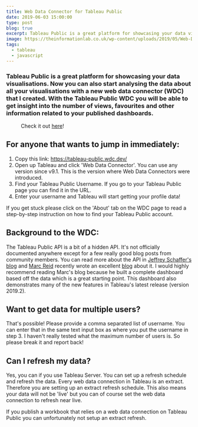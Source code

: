 ```yaml
---
title: Web Data Connector for Tableau Public
date: 2019-06-03 15:00:00
type: post
blog: true
excerpt: Tableau Public is a great platform for showcasing your data visualisations. Now you can also start analysing the data about all your visualisations with a new web data connector (WDC) that I created. With the Tableau Public WDC you will be able to get insight into the number of views, favourites and other information related to your published dashboards.
image: https://theinformationlab.co.uk/wp-content/uploads/2019/05/Web-Data-Connector.png
tags:
  - tableau
  - javascript
---
```


### Tableau Public is a great platform for showcasing your data visualisations. Now you can also start analysing the data about all your visualisations with a new web data connector (WDC) that I created. With the Tableau Public WDC you will be able to get insight into the number of views, favourites and other information related to your published dashboards.

<div class="wp-block-image"><figure class="aligncenter"><img src="https://www.theinformationlab.co.uk/wp-content/uploads/2019/05/Screenshot-2019-05-31-at-16.58.21.png" alt="" class="wp-image-13839"/><figcaption>Check it out <a href="https://tableau-public.wdc.dev/">here</a>!</figcaption></figure></div>

## For anyone that wants to jump in immediately:

<ol><li>Copy this link: <a href="https://tableau-public.wdc.dev/">https://tableau-public.wdc.dev/</a></li><li>Open up Tableau and click 'Web Data Connector'. You can use any version since v9.1. This is the version where Web Data Connectors were introduced.</li><li>Find your Tableau Public Username. If you go to your Tableau Public page you can find it in the URL.</li><li>Enter your username and Tableau will start getting your profile data!</li></ol>

<p>If you get stuck please click on the 'About' tab on the WDC page to read a step-by-step instruction on how to find your Tableau Public account.</p>

## Background to the WDC:

The Tableau Public API is a bit of a hidden API. It's not officially documented anywhere except for a few really good blog posts from community members. You can read more about the API in <a href="https://twitter.com/highvizability?lang=en">Jeffrey Schaffer's </a><a href="https://www.dataplusscience.com/TableauPublicAPI.html">blog</a> and <a href="https://twitter.com/marc_ds5">Marc Reid</a> recently wrote an excellent <a href="https://datavis.blog/2019/05/13/tableau-public-api/">blog</a> about it. I would highly recommend reading Marc's blog because he built a complete dashboard based off the data which is a great starting point. This dashboard also demonstrates many of the new features in Tableau's latest release (version 2019.2).

## Want to get data for multiple users? </h3>

That's possible! Please provide a comma separated list of username. You can enter that in the same text input box as where you put the username in step 3. I haven't really tested what the maximum number of users is. So please break it and report back!

## Can I refresh my data?

Yes, you can if you use Tableau Server. You can set up a refresh schedule and refresh the data. Every web data connection in Tableau is an extract. Therefore you are setting up an extract refresh schedule. This also means your data will not be 'live' but you can of course set the web data connection to refresh near live.

If you publish a workbook that relies on a web data connection on Tableau Public you can unfortunately not setup an extract refresh.
